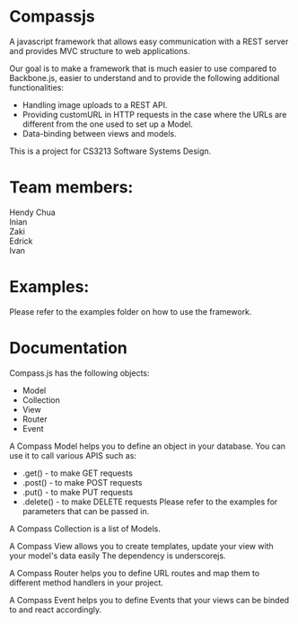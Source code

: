 Compassjs
=========

A javascript framework that allows easy communication with a REST server and provides MVC structure to web applications.

Our goal is to make a framework that is much easier to use compared to Backbone.js, easier to understand and to provide the following additional functionalities:
- Handling image uploads to a REST API.
- Providing customURL in HTTP requests in the case where the URLs are different from the one used to set up a Model.
- Data-binding between views and models.

This is a project for CS3213 Software Systems Design.

Team members:
============
Hendy Chua<br>
Inian<br>
Zaki<br>
Edrick<br>
Ivan<br>

Examples:
===========
Please refer to the examples folder on how to use the framework.

Documentation
===========
Compass.js has the following objects:
- Model
- Collection
- View
- Router
- Event

A Compass Model helps you to define an object in your database. You can use it to call various APIS such as:
- .get() - to make GET requests
- .post() - to make POST requests
- .put() - to make PUT requests
- .delete() - to make DELETE requests
Please refer to the examples for parameters that can be passed in.

A Compass Collection is a list of Models.

A Compass View allows you to create templates, update your view with your model's data easily The dependency is underscorejs.

A Compass Router helps you to define URL routes and map them to different method handlers in your project.

A Compass Event helps you to define Events that your views can be binded to and react accordingly.
